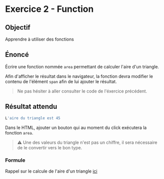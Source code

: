 # Exercice 2 - Function

## Objectif

Apprendre à utiliser des fonctions

## Énoncé

Écrire une fonction nommée `area` permettant de calculer l'aire d'un triangle.

Afin d'afficher le résultat dans le navigateur, la fonction devra modifier le contenu de l'élément `span`
afin de lui ajouter le résultat.

> Ne pas hésiter à aller consulter le code de l'éxercice précédent.

## Résultat attendu

```sh
L'aire du triangle est 45
```

Dans le HTML, ajouter un bouton qui au moment du click exécutera la fonction `area`.

> ⚠️ Une des valeurs du triangle n'est pas un chiffre, il sera nécessaire de le convertir vers le bon type.

### Formule

Rappel sur le calcule de l'aire d'un triangle [ici](https://fr.wikipedia.org/wiki/Aire_d%27un_triangle)
